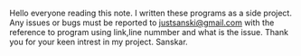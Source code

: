 Hello everyone reading this note.
I written these programs as a side project. Any issues or bugs must be reported to justsanski@gmail.com with the reference to program using link,line nummber and what is the issue.
Thank you for your keen intrest in my project.
Sanskar.
